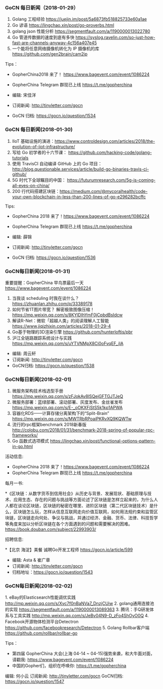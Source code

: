 ### GoCN 每日新闻（2018-01-29）

1. Golang 工程经验 https://juejin.im/post/5a6873fb518825733e60a1ae
2. Go 谚语 https://lingchao.xin/post/go-proverbs.html
3. golang json 性能分析 https://segmentfault.com/a/1190000013022780
4. Go 管道传数据的速度到底有多快 https://syslog.ravelin.com/so-just-how-fast-are-channels-anyway-4c156a407e45
5. 一个能将任意网络摄像机转化为 IP 摄像机的库 https://github.com/gen2brain/cam2ip

Tips：

* GopherChina2018 来了！ https://www.bagevent.com/event/1086224
* GopherChina Telegram 群现已上线 https://t.me/gopherchina

* 编辑: 宋佳洋
* 订阅新闻: http://tinyletter.com/gocn
* GoCN 归档: https://gocn.io/question/1534

### GoCN 每日新闻(2018-01-30)

1. IIoT 基础设施的演进：https://www.controldesign.com/articles/2018/the-evolution-of-iiot-infrastructure/
2. 写给 Go 初学者的十六节课： https://github.com/hacking-code/golang-tutorials
3. 使用 TravisCI 自动编译 GitHub 上的 Go 项目：http://blog.questionable.services/article/build-go-binaries-travis-ci-github/
4. 5G 时代下全球瞩目的中国： https://futurumresearch.com/5g-is-coming-all-eyes-on-china/
5. 200 行代码搭建区块链：https://medium.com/@mycoralhealth/code-your-own-blockchain-in-less-than-200-lines-of-go-e296282bcffc

Tips:

* GopherChina 2018 来了！https://www.bagevent.com/event/1086224
* GopherChina Telegram 群现已上线 https://t.me/gopherchina

* 编辑: 薛锦
* 订阅新闻: http://tinyletter.com/gocn
* GoCN 归档: https://gocn.io/question/1536

### GoCN每日新闻(2018-01-31)

重要提醒：GopherChina 早鸟票最后一天 https://www.bagevent.com/event/1086224

1. 当我谈 scheduling 时我在谈什么？ https://zhuanlan.zhihu.com/p/33389178
2. 如何节省1T图片带宽？ 解密极致图像压缩！ https://mp.weixin.qq.com/s/8KYlDIhYmF0jCpbdBsIdcw
3. 解读R-Net：微软「超越人类」的阅读理解人工智能 https://www.jiqizhixin.com/articles/2018-01-29-4
4. Go基于物理的3D渲染引擎 https://github.com/hunterloftis/pbr
5. 沪江全链路跟踪系统设计与实践 https://mp.weixin.qq.com/s/uYTVNMpX8Ci0oFvqEF_jlA

* 编辑: 周云轩
* 订阅新闻: http://tinyletter.com/gocn
* GoCN归档: https://gocn.io/question/1538

### GoCN每日新闻(2018-02-01)

1. 微服务架构技术栈选型手册 https://mp.weixin.qq.com/s/zFJokAv8lSQejGFTGJTJeQ
2. 微服务部署：蓝绿部署、滚动部署、灰度发布、金丝雀发布  https://mp.weixin.qq.com/s/E-_oOKXFiStS5k1kp1APWA
3. 容器化RDS——计算存储分离架构下的“Split-Brain” https://mp.weixin.qq.com/s/MWTRbRPoaiPKRvXQ9KQWTw
4. 流行的rpc框架benchmark 2018新春版 http://colobu.com/2018/01/31/benchmark-2018-spring-of-popular-rpc-frameworks/
5. Go 函数式选项模式 https://lingchao.xin/post/functional-options-pattern-in-go.html

活动信息:
 * GopherChina 2018 来了！https://www.bagevent.com/event/1086224
 * GopherChina Telegram 群现已上线 https://t.me/gopherchina
 
每月一书:

*《区块链：从数字货币到信用社会》从历史与背景、发展现状、基础原理与技术、应用生态、存在的问题与挑战等方面论述了区块链是怎样立起来的，为什么人人都在谈论区块链，区块链的秘密在哪里、进阶区块链（第二代区块链技术）是什么，区块链怎么玩，怎样从信息互联网走向价值互联网，如何用法规约束和监管区块链，区块链走向何处、争议与挑战，并通过经济、金融、货币、法律、科技哲学等角度来加以分析区块链在各个方面遇到的问题和需要解决的困难。https://book.douban.com/subject/22993903/
 
招聘信息:

*【北京 海淀】美餐 诚聘Go开发工程师 https://gocn.io/article/599

* 编辑: Asta & 崔广章
* 订阅新闻: http://tinyletter.com/gocn
* 归档地址：https://gocn.io/question/1543

### GoCN每日新闻(2018-02-02)

1. eBay的Elasticsearch性能调优实践 http://mp.weixin.qq.com/s/Xvc7f0nBaNVa7_DnzjCUiw
2. golang通用连接池的实现 https://segmentfault.com/a/1190000013089363
3. 腾讯：手Q研发体系与工具实践 http://mp.weixin.qq.com/s/JeBv04N9-D_zFo4ShOyO0Q
4. Facebook开源物体检测平台Detectron https://github.com/facebookresearch/Detectron
5. Golang Rollbar客户端 https://github.com/rollbar/rollbar-go

Tips：
* 第四届 GopherChina 大会(上海 04-14 ~ 04-15)强势来袭，和大牛面对面，请戳我: https://www.bagevent.com/event/1086224
* 中国的Gopher们，组织在呼唤你: https://t.me/gopherchina

编辑: 何小云
订阅新闻: http://tinyletter.com/gocn
GoCN归档: https://gocn.io/question/1547
